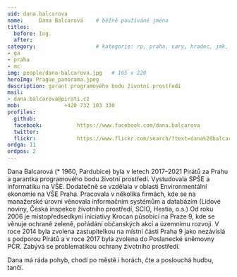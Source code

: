 ```yaml
---
uid: dana.balcarova
name:     Dana Balcarová  	# běžně používáné jméno
titles:
  before: Ing. 
  after:
category:                 	# kategorie: rp, praha, vary, hradec, jmk, senat
- ga
- praha
- mc
img: people/dana-balcarova.jpg   # 165 x 220
heroImg: Prague_panorama.jpeg
description: garant programového bodu životní prostředí             	# kratký popis, max 160 znaků
mail:
- dana.balcarova@pirati.cz
mob:			  +420 732 103 330
profiles:
  github:                 
  facebook: 		  https://www.facebook.com/dana.balcarova
  twitter: 		  
  flickr:     		  https://www.flickr.com/search/?text=dana%20balcarov%C3%A1
ordga: 11
ordpos: 2
---
```


Dana Balcarová (* 1960, Pardubice) byla v letech 2017–2021 Pirátů za Prahu a garantka programového bodu životní prostředí. Vystudovala SPŠE a informatiku na VŠE. Dodatečně se vzdělala v oblasti Environmentální ekonomie na VŠE Praha.‭ Pracovala v několika firmách,‭ ‬kde se na manažerské úrovni věnovala informačním systémům a databázím‭ (‬Lidové noviny,‭ ‬Česká inspekce životního prostředí,‭ ‬SCIO,‭ ‬Hestia,‭ ‬o.s.‭‭)‬‭ Od roku‭ ‬2006‭ ‬je místopředsedkyní iniciativy Krocan působící na Praze‭ ‬9, kde se věnuje ochraně zeleně, ‬pořádání občanských akcí a územnímu rozvoji.‭ V roce 2014 byla zvolena zastupitelkou na místní části Praha 9 jako nezávislá s podporou Pirátů a v roce 2017 byla zvolena do Poslanecké sněmovny PČR. Zabývá se problematikou ochrany životního prostředí.

Dana má ráda pohyb,‭ ‬chodí po městě i horách,‭ ‬čte a poslouchá hudbu,‭ ‬tančí.‭ ‬
